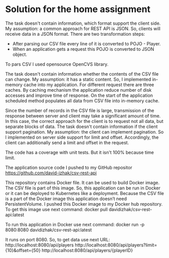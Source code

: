 # Solution for the home assignment

The task doesn't contain information, which format support the client side.
My assumption: a common approach for REST API is JSON. So, clients will receive data in a JSON format.
There are two transformation steps:
- After parsing our CSV file every line of it is converted to POJO - Player.
- When an application gets a request this POJO is converted to JSON object.

To pars CSV I used opensource OpenCVS library.

The task doesn't contain information whether the contents of the CSV file can change.
My assumption: it has a static content.
So, I implemented in-memory cache into my application. For different request there are three caches. By caching mechanism the application reduce number of disk accesses and improve time of response. On the start of the application scheduled method populates all data from CSV file into in-memory cache.

Since the number of records in the CSV file is large, transmission of the response between server and client may take a significant amount of time.  In this case, the correct approach for the client is to request not all data, but separate blocks of data. The task doesn't contain information if the client support pagination.
My assumption: the client can implement pagination. So I implemented on server side support for limit and offset. Accordingly, the client can additionally send a limit and offset in the request.

The code has a coverage with unit tests. But it isn't 100% because time limit.

The application source code I pushed to my GitHub repositor
https://github.com/david-izhak/csv-rest-api

This repository contains Docker file. It can be used to build Docker image. The CSV file is part of this image.
So, this application can be run in Docker or it can be deployed to Kubernetes like a deployment. Because the CSV file is a part of the Docker image this application doesn’t need PersistentVolume.
I pushed this Docker image to my Docker hub repository. To get this image use next command:
docker pull davidizhak/csv-rest-api:latest

To run this application in Docker use next command:
docker run -p 8080:8080 davidizhak/csv-rest-api:latest

It runs on port 8080. So, to get data use next URL: 
http://localhost:8080/api/players
http://localhost:8080/api/players?limit={10}&offset={50}
http://localhost:8080/api/players/{playerID}


